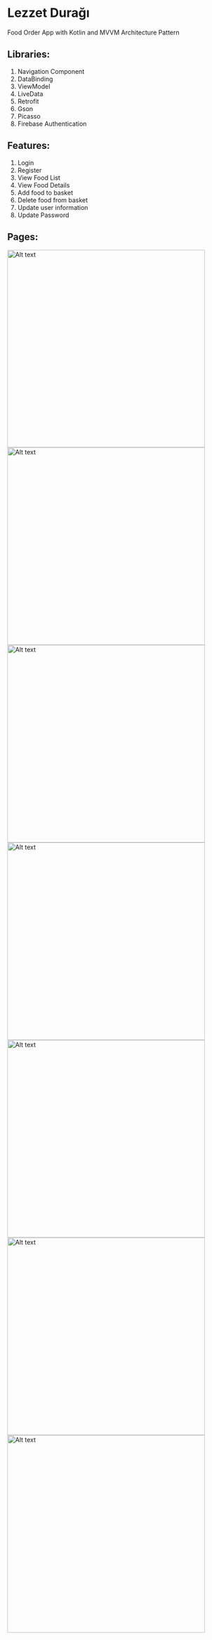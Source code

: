 # Lezzet Durağı
Food Order App with Kotlin and MVVM Architecture Pattern

## Libraries:
1. Navigation Component
2. DataBinding
3. ViewModel
4. LiveData
5. Retrofit
6. Gson
7. Picasso
8. Firebase Authentication

## Features:
1. Login
2. Register
3. View Food List
4. View Food Details
5. Add food to basket
6. Delete food from basket
7. Update user information
8. Update Password

## Pages:
<img
  src="https://user-images.githubusercontent.com/32110062/154846334-a3609da5-7db9-430f-9f49-0f4198c61401.png"
  alt="Alt text"
  title="Optional title"
  style="height: 450px">
  <img
  src="https://user-images.githubusercontent.com/32110062/154846516-14db5e52-c47a-4476-9397-c0d54e3acfc4.png"
  alt="Alt text"
  title="Optional title"
  style="height: 450px">
  <img
  src="https://user-images.githubusercontent.com/32110062/154846531-e9d0f039-20a2-4a9d-86e0-c7a7ee51eff0.png"
  alt="Alt text"
  title="Optional title"
  style="height: 450px">
  <img
  src="https://user-images.githubusercontent.com/32110062/154846537-e312f247-68c1-40cd-a226-913c2e77b141.png"
  alt="Alt text"
  title="Optional title"
  style="height: 450px">
  <img
  src="https://user-images.githubusercontent.com/32110062/154846555-653bee42-76b2-416f-b830-3325a690d0df.png"
  alt="Alt text"
  title="Optional title"
  style="height: 450px">
  <img
  src="https://user-images.githubusercontent.com/32110062/154846569-eafae94c-cbcb-494c-a61d-3c4ca98b1c1c.png"
  alt="Alt text"
  title="Optional title"
  style="height: 450px">
  <img
  src="https://user-images.githubusercontent.com/32110062/154846576-d40a2940-3d25-4495-b47c-f7663d4beaf2.png"
  alt="Alt text"
  title="Optional title"
  style="height: 450px">






